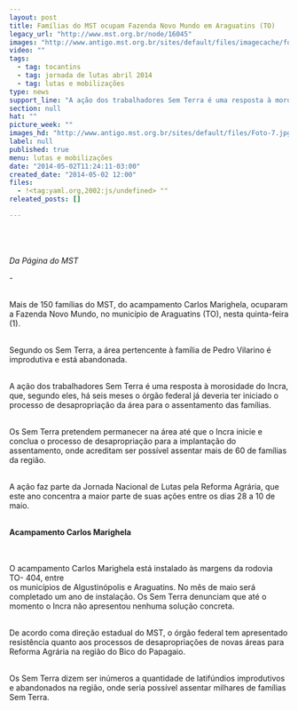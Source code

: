 ```yaml
---
layout: post
title: Famílias do MST ocupam Fazenda Novo Mundo em Araguatins (TO)
legacy_url: "http://www.mst.org.br/node/16045"
images: "http://www.antigo.mst.org.br/sites/default/files/imagecache/foto_destaque/Foto-7.jpg"
video: ""
tags:
  - tag: tocantins
  - tag: jornada de lutas abril 2014
  - tag: lutas e mobilizações
type: news
support_line: "A ação dos trabalhadores Sem Terra é uma resposta à morosidade do Incra, que, segundo eles, há seis meses o órgão federal já deveria ter iniciado o processo de desapropriação da área para o assentamento das famílias."
section: null
hat: ""
picture_week: ""
images_hd: "http://www.antigo.mst.org.br/sites/default/files/Foto-7.jpg"
label: null
published: true
menu: lutas e mobilizações
date: "2014-05-02T11:24:11-03:00"
created_date: "2014-05-02 12:00"
files:
  - !<tag:yaml.org,2002:js/undefined> ""
releated_posts: []

---
```

<p><img alt="" src="http://www.antigo.mst.org.br/sites/default/files/Foto-7.jpg" style="margin: 10px;" /></p>

<p><br />
<em>Da&nbsp;P&aacute;gina do MST</em></p>

<p><em>-</em></p>

<p><br />
Mais de 150 fam&iacute;lias do MST, do acampamento Carlos Marighela, ocuparam a Fazenda Novo Mundo, no munic&iacute;pio de Araguatins (TO), nesta quinta-feira (1).</p>

<p><br />
Segundo os Sem Terra, a &aacute;rea pertencente &agrave; fam&iacute;lia de Pedro Vilarino &eacute; improdutiva e est&aacute; abandonada.&nbsp;</p>

<p><br />
A a&ccedil;&atilde;o dos trabalhadores Sem Terra &eacute; uma resposta &agrave; morosidade do Incra, que, segundo eles, h&aacute; seis meses o &oacute;rg&atilde;o federal j&aacute; deveria ter iniciado o processo de desapropria&ccedil;&atilde;o da &aacute;rea para o assentamento das fam&iacute;lias.</p>

<p><br />
Os Sem Terra pretendem permanecer na &aacute;rea at&eacute; que o Incra inicie e conclua o processo de desapropria&ccedil;&atilde;o para a implanta&ccedil;&atilde;o do assentamento, onde acreditam ser poss&iacute;vel assentar mais de 60 de fam&iacute;lias da regi&atilde;o.</p>

<p><br />
A a&ccedil;&atilde;o faz parte da Jornada Nacional de Lutas pela Reforma Agr&aacute;ria, que este ano concentra a maior parte de suas a&ccedil;&otilde;es entre os dias 28 a 10 de maio.</p>

<div><br />
<strong>Acampamento Carlos Marighela&nbsp;</strong></div>

<p><br />
<br />
O acampamento Carlos Marighela est&aacute; instalado &agrave;s margens da rodovia TO- 404, entre<br />
os munic&iacute;pios de Algustin&oacute;polis e Araguatins. No m&ecirc;s de maio ser&aacute; completado um ano de instala&ccedil;&atilde;o. Os Sem Terra denunciam que at&eacute; o momento o Incra n&atilde;o apresentou nenhuma solu&ccedil;&atilde;o concreta.</p>

<p><br />
De acordo coma dire&ccedil;&atilde;o estadual do MST, o &oacute;rg&atilde;o federal tem apresentado resist&ecirc;ncia quanto aos processos de desapropria&ccedil;&otilde;es de novas &aacute;reas para Reforma Agr&aacute;ria na regi&atilde;o do Bico do Papagaio.&nbsp;</p>

<p><br />
Os Sem Terra dizem ser in&uacute;meros a quantidade de latif&uacute;ndios improdutivos e abandonados na regi&atilde;o, onde seria poss&iacute;vel assentar milhares de fam&iacute;lias Sem Terra.</p>
